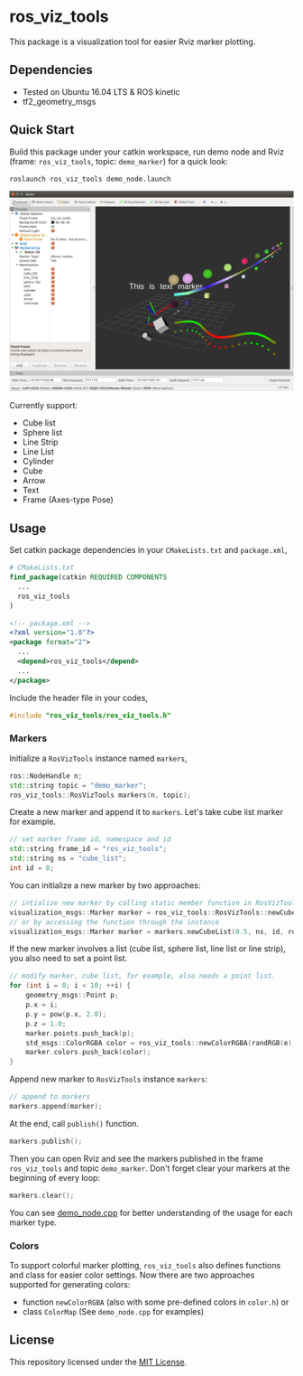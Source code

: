 # ros_viz_tools

This package is a visualization tool for easier Rviz marker plotting.

## Dependencies

- Tested on Ubuntu 16.04 LTS & ROS kinetic
- tf2_geometry_msgs

## Quick Start

Build this package under your catkin workspace, run demo node and Rviz (frame: `ros_viz_tools`, topic: `demo_marker`) for a quick look:

```bash
roslaunch ros_viz_tools demo_node.launch
```

![demo](./images/demo.png)

Currently support:

- Cube list
- Sphere list
- Line Strip
- Line List
- Cylinder
- Cube
- Arrow
- Text
- Frame (Axes-type Pose)

## Usage

Set catkin package dependencies in your `CMakeLists.txt` and `package.xml`,

```cmake
# CMakeLists.txt
find_package(catkin REQUIRED COMPONENTS
  ...
  ros_viz_tools
)
```

```xml
<!-- package.xml -->
<?xml version="1.0"?>
<package format="2">
  ...  
  <depend>ros_viz_tools</depend>
  ...
</package>
```

Include the header file in your codes,

```c++
#include "ros_viz_tools/ros_viz_tools.h"
```

### Markers

Initialize a `RosVizTools` instance named  `markers`,

```c++
ros::NodeHandle n;
std::string topic = "demo_marker";
ros_viz_tools::RosVizTools markers(n, topic);
```

Create a new marker and append it to `markers`. Let's take cube list marker for example.

```c++
// set marker frame id, namespace and id
std::string frame_id = "ros_viz_tools";
std::string ns = "cube_list";
int id = 0;
```

You can initialize a new marker by two approaches:

```c++
// intialize new marker by calling static member function in RosVizTools directly (recommended)
visualization_msgs::Marker marker = ros_viz_tools::RosVizTools::newCubeList(0.5, ns, id, ros_viz_tools::WHITE, frame_id);
// or by accessing the function through the instance
visualization_msgs::Marker marker = markers.newCubeList(0.5, ns, id, ros_viz_tools::WHITE, frame_id);
```

If the new marker involves a list (cube list, sphere list, line list or line strip), you also need to set a point list.

```c++
// modify marker, cube list, for example, also needs a point list.
for (int i = 0; i < 10; ++i) {
    geometry_msgs::Point p;
    p.x = i;
    p.y = pow(p.x, 2.0);
    p.z = 1.0;
    marker.points.push_back(p);
    std_msgs::ColorRGBA color = ros_viz_tools::newColorRGBA(randRGB(e), randRGB(e), randRGB(e));
    marker.colors.push_back(color);
}
```

Append new marker to `RosVizTools` instance `markers`:

```c++
// append to markers
markers.append(marker);
```

At the end, call `publish()` function.

```c++
markers.publish();
```

Then you can open Rviz and see the markers published in the frame `ros_viz_tools` and topic `demo_marker`. Don't forget clear your markers at the beginning of every loop:

```c++
markers.clear();
```

You can see [demo_node.cpp](./src/demo_node.cpp) for better understanding of the usage for each marker type.

### Colors

To support colorful marker plotting, `ros_viz_tools` also defines functions and class for easier color settings. Now there are two approaches supported for generating colors:

* function `newColorRGBA` (also with some pre-defined colors in `color.h`) or
* class `ColorMap` (See `demo_node.cpp` for examples)

## License

This repository licensed under the [MIT License](./LICENSE).
